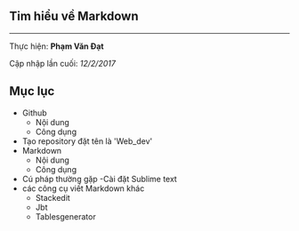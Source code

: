 ## Tim hiểu về Markdown ##
---
  Thực hiện: **Phạm Văn Đạt**
  
  Cập nhập lần cuối: *12/2/2017*
## Mục lục ##
- Github
  <ul>
    <li>Nội dung</li>
    <li>Công dụng</li>
  </ul>
- Tạo repository đặt tên là 'Web_dev'
- Markdown 
  <ul>
    <li>Nội dung</li>
    <li>Công dụng</li>
  </ul
- Cú pháp thường gặp
-Cài đặt Sublime text 
- các công cụ viết Markdown khác 
  <ul>
    <li>Stackedit</li>
    <li>Jbt</li>
    <li>Tablesgenerator</li>
  </ul>